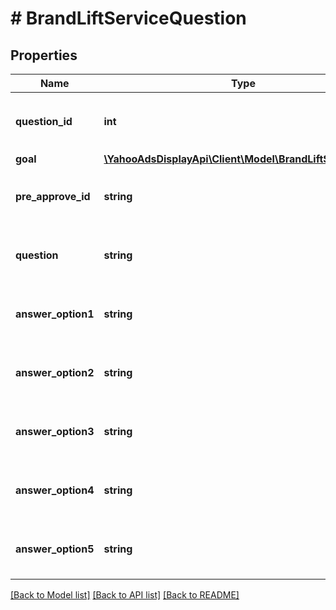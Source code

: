 # # BrandLiftServiceQuestion

## Properties

Name | Type | Description | Notes
------------ | ------------- | ------------- | -------------
**question_id** | **int** | &lt;div lang&#x3D;\&quot;ja\&quot;&gt;調査IDです。&lt;/div&gt; &lt;div lang&#x3D;\&quot;en\&quot;&gt;Question ID. &lt;/div&gt; | [optional]
**goal** | [**\YahooAdsDisplayApi\Client\Model\BrandLiftServiceGoal**](BrandLiftServiceGoal.md) |  | [optional]
**pre_approve_id** | **string** | &lt;div lang&#x3D;\&quot;ja\&quot;&gt;事前承認IDです。&lt;/div&gt; &lt;div lang&#x3D;\&quot;en\&quot;&gt;Preapprove ID. &lt;/div&gt; | [optional]
**question** | **string** | &lt;div lang&#x3D;\&quot;ja\&quot;&gt;設問です。&lt;/div&gt; &lt;div lang&#x3D;\&quot;en\&quot;&gt;Question. &lt;/div&gt; | [optional]
**answer_option1** | **string** | &lt;div lang&#x3D;\&quot;ja\&quot;&gt;回答選択肢1です。&lt;/div&gt; &lt;div lang&#x3D;\&quot;en\&quot;&gt;Answer Option1. &lt;/div&gt; | [optional]
**answer_option2** | **string** | &lt;div lang&#x3D;\&quot;ja\&quot;&gt;回答選択肢2です。&lt;/div&gt; &lt;div lang&#x3D;\&quot;en\&quot;&gt;Answer Option2. &lt;/div&gt; | [optional]
**answer_option3** | **string** | &lt;div lang&#x3D;\&quot;ja\&quot;&gt;回答選択肢3です。&lt;/div&gt; &lt;div lang&#x3D;\&quot;en\&quot;&gt;Answer Option3. &lt;/div&gt; | [optional]
**answer_option4** | **string** | &lt;div lang&#x3D;\&quot;ja\&quot;&gt;回答選択肢4です。&lt;/div&gt; &lt;div lang&#x3D;\&quot;en\&quot;&gt;Answer Option4. &lt;/div&gt; | [optional]
**answer_option5** | **string** | &lt;div lang&#x3D;\&quot;ja\&quot;&gt;回答選択肢5です。&lt;/div&gt; &lt;div lang&#x3D;\&quot;en\&quot;&gt;Answer Option5. &lt;/div&gt; | [optional]

[[Back to Model list]](../../README.md#models) [[Back to API list]](../../README.md#endpoints) [[Back to README]](../../README.md)
